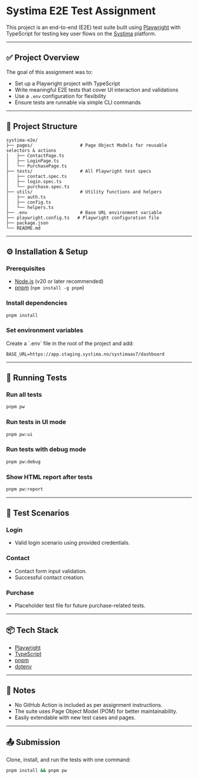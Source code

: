 # Systima E2E Test Assignment

This project is an end-to-end (E2E) test suite built using [Playwright](https://playwright.dev/) with TypeScript for testing key user flows on the [Systima](https://app.staging.systima.no/) platform.

---

## ✅ Project Overview

The goal of this assignment was to:
- Set up a Playwright project with TypeScript
- Write meaningful E2E tests that cover UI interaction and validations
- Use a `.env` configuration for flexibility
- Ensure tests are runnable via simple CLI commands

---

## 📁 Project Structure

```
systima-e2e/
├── pages/                  # Page Object Models for reusable selectors & actions
│   ├── ContactPage.ts
│   ├── LoginPage.ts
│   └── PurchasePage.ts
├── tests/                  # All Playwright test specs
│   ├── contact.spec.ts
│   ├── login.spec.ts
│   └── purchase.spec.ts
├── utils/                  # Utility functions and helpers
│   ├── auth.ts
│   ├── config.ts
│   └── helpers.ts
├── .env                    # Base URL environment variable
├── playwright.config.ts   # Playwright configuration file
├── package.json
└── README.md
```

---

## ⚙️ Installation & Setup

### Prerequisites
- [Node.js](https://nodejs.org/en/) (v20 or later recommended)
- [pnpm](https://pnpm.io/) (`npm install -g pnpm`)

### Install dependencies

```bash
pnpm install
```

### Set environment variables

Create a \`.env\` file in the root of the project and add:

```env
BASE_URL=https://app.staging.systima.no/systimaas7/dashboard
```

---

## 🚀 Running Tests

### Run all tests

```bash
pnpm pw
```

### Run tests in UI mode

```bash
pnpm pw:ui
```

### Run tests with debug mode

```bash
pnpm pw:debug
```

### Show HTML report after tests

```bash
pnpm pw:report
```

---

## 🧪 Test Scenarios

### Login
- Valid login scenario using provided credentials.

### Contact
- Contact form input validation.
- Successful contact creation.

### Purchase
- Placeholder test file for future purchase-related tests.

---

## 📦 Tech Stack

- [Playwright](https://playwright.dev/)
- [TypeScript](https://www.typescriptlang.org/)
- [pnpm](https://pnpm.io/)
- [dotenv](https://www.npmjs.com/package/dotenv)

---

## 📌 Notes

- No GitHub Action is included as per assignment instructions.
- The suite uses Page Object Model (POM) for better maintainability.
- Easily extendable with new test cases and pages.

---

## 📤 Submission

Clone, install, and run the tests with one command:

```bash
pnpm install && pnpm pw
```
